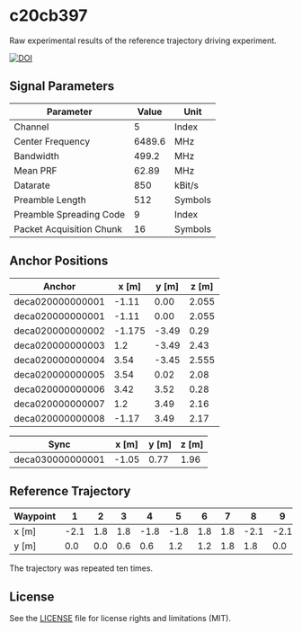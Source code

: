 # c20cb397

Raw experimental results of the reference trajectory driving experiment.

[![DOI](https://zenodo.org/badge/20743/tudoetknjt/c20cb397.svg)](https://zenodo.org/badge/latestdoi/20743/tudoetknjt/c20cb397)

## Signal Parameters

| Parameter | Value | Unit |
| --------- | ----- | ---- |
| Channel | 5 | Index |
| Center Frequency | 6489.6 | MHz |
| Bandwidth | 499.2 | MHz |
| Mean PRF | 62.89 | MHz |
| Datarate | 850 | kBit/s |
| Preamble Length | 512 | Symbols |
| Preamble Spreading Code | 9 | Index |
| Packet Acquisition Chunk | 16 | Symbols |

## Anchor Positions

| Anchor | x [m] | y [m] | z [m] | 
| ------ | ----- | ----- | ----- |
| deca020000000001 | -1.11 | 0.00 | 2.055 |
| deca020000000001 | -1.11 | 0.00 | 2.055 |
| deca020000000002 | -1.175 | -3.49 | 0.29 |
| deca020000000003 | 1.2 | -3.49 | 2.43 |
| deca020000000004 | 3.54 | -3.45 | 2.555 |
| deca020000000005 | 3.54 | 0.02 | 2.08 |
| deca020000000006 | 3.42 | 3.52 | 0.28 |
| deca020000000007 | 1.2 | 3.49 | 2.16 |
| deca020000000008 | -1.17 | 3.49 | 2.17 |

| Sync | x [m] | y [m] | z [m] | 
| ---- | ----- | ----- | ----- |
| deca030000000001 | -1.05 | 0.77 | 1.96 |


## Reference Trajectory

| Waypoint | 1 | 2 | 3 | 4 | 5 | 6 | 7 | 8 | 9 |
| -------- | --- | --- | --- | --- | --- | --- | --- | --- | --- | 
| x [m] | -2.1 | 1.8 | 1.8 | -1.8 | -1.8 | 1.8 | 1.8 | -2.1 | -2.1 |
| y [m] | 0.0 | 0.0 | 0.6 | 0.6 | 1.2 | 1.2 | 1.8 | 1.8 | 0.0 |

The trajectory was repeated ten times.

## License

See the [LICENSE](LICENSE.md) file for license rights and limitations (MIT).
